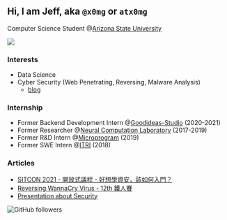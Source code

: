 ## Hi, I am Jeff, aka `@x0mg` or `atx0mg`
Computer Science Student @[Arizona State University](https://www.asu.edu/)

![](https://github-profile-summary-cards.vercel.app/api/cards/profile-details?username=jeff14994&theme=monokai)
### Interests
- Data Science
- Cyber Security (Web Penetrating, Reversing, Malware Analysis)
	- [blog](http://blog.atx0mg.tw/)
### Internship
- Former Backend Development Intern @[Goodideas-Studio](http://goodideas-studio.com/) (2020-2021)
- Former Researcher @[Neural Computation Laboratory](https://nckunclab.wixsite.com/neuralcomputationlab) (2017-2019)
- Former R&D Intern @[Microprogram](https://www.program.com.tw/) (2019)
- Former SWE Intern @[ITRI](https://www.itri.org.tw/) (2018)
### Articles
- [SITCON 2021 - 開放式議程 - 好想學資安，該如何入門？](https://sitcon.org/2021/agenda/20605b7c-80a4-4078-b411-102fa1d6c333)
- [Reversing WannaCry Virus - 12th 鐵人賽](https://ithelp.ithome.com.tw/articles/10253139)
- [Presentation about Security](https://www2.slideshare.net/JeffHung13/presentations)

![GitHub followers](https://img.shields.io/github/followers/jeff14994?style=social)


